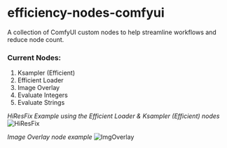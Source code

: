 # efficiency-nodes-comfyui
A collection of ComfyUI custom nodes to help streamline workflows and reduce node count.


### **Current Nodes:**
1) Ksampler (Efficient)
2) Efficient Loader
3) Image Overlay
4) Evaluate Integers
5) Evaluate Strings

*HiResFix Example using the Efficient Loader & Ksampler (Efficient) nodes*
![HiResFix](https://user-images.githubusercontent.com/112517630/230495296-1d6e9e5d-2b86-4c69-90c7-2ba797b13bf4.png)

*Image Overlay node example*
![ImgOverlay](https://user-images.githubusercontent.com/112517630/230495326-1c4482b8-f938-4bd7-8706-00c05babb8ec.png)
